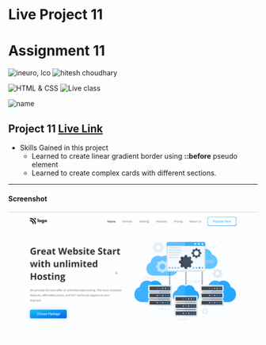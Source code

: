 # Live Project 11

# Assignment 11

![ineuro, lco](https://img.shields.io/badge/iNeuron-LCO-green)
![hitesh choudhary](https://img.shields.io/badge/Hitesh--Choudhary-Full--stack--JS--bootcamp-red)

![HTML & CSS](https://img.shields.io/badge/HTML-CSS-orange)
![Live class](https://img.shields.io/badge/LIVE--CLASS-PROJECT--11-lightgrey)

![name](https://img.shields.io/badge/Sana--Quazi-lightgrey)

## Project 11 [Live Link](https://live-project-eleven.netlify.app/)

-   Skills Gained in this project
    -   Learned to create linear gradient border using **::before** pseudo element
    -   Learned to create complex cards with different sections.

---

#### Screenshot

![Desktop](./screenshots/project-11.png)
